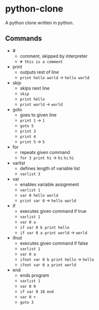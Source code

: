 # python-clone
A python clone written in python.

## Commands

- \#
  - comment, skipped by interpreter
  - `# this is a comment`
- print
  - outputs rest of line
  - `print hello world` -> `hello world`
- skip
  - skips next line
  - `skip`
  - `print hello`
  - `print world` -> `world`
- goto
  - goes to given line
  - `print 1` -> `1`
  - `goto 5`
  - `print 3`
  - `print 4`
  - `print 5` -> `5`
- for
  - repeats given command
  - `for 3 print hi` -> `hi` `hi` `hi`
- varlist
  - defines length of variable list
  - `varlist 3`
- var
  - enables variable assignment
  - `varlist 1`
  - `var 0 hello world`
  - `print var 0` -> `hello world`
- if
  - executes given command if true
  - `varlist 1`
  - `var 0 a`
  - `if var 0 b print hello`
  - `if var 0 a print world` -> `world`
- ifnot
  - executes given command if false
  - `varlist 1`
  - `var 0 a`
  - `ifnot var 0 b print hello` -> `hello`
  - `ifnot var 0 a print world`
- end
  - ends program
  - `varlist 1`
  - `var 0 0`
  - `if var 0 10 end`
  - `var 0 +`
  - `goto 3`
